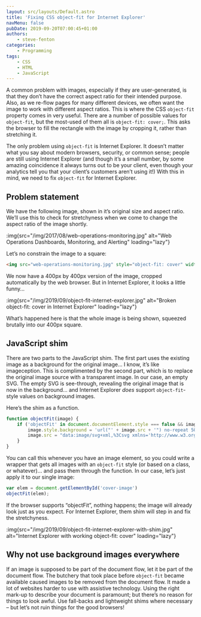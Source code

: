 ```yaml
---
layout: src/layouts/Default.astro
title: 'Fixing CSS object-fit for Internet Explorer'
navMenu: false
pubDate: 2019-09-20T07:00:45+01:00
authors:
    - steve-fenton
categories:
    - Programming
tags:
    - CSS
    - HTML
    - JavaScript
---
```


A common problem with images, especially if they are user-generated, is that they don’t have the correct aspect ratio for their intended purpose. Also, as we re-flow pages for many different devices, we often want the image to work with different aspect ratios. This is where the CSS `object-fit` property comes in very useful. There are a number of possible values for `object-fit`, but the most-used of them all is `object-fit: cover;`. This asks the browser to fill the rectangle with the image by cropping it, rather than stretching it.

The only problem using `object-fit` is Internet Explorer. It doesn’t matter what you say about modern browsers, security, or common sense; people are still using Internet Explorer (and though it’s a small number, by some amazing coincidence it always turns out to be your client, even though your analytics tell you that your client’s customers aren’t using it!) With this in mind, we need to fix `object-fit` for Internet Explorer.

## Problem statement

We have the following image, shown in it’s original size and aspect ratio. We’ll use this to check for stretchyness when we come to change the aspect ratio of the image shortly.

:img{src="/img/2017/08/web-operations-monitoring.jpg" alt="Web Operations Dashboards, Monitoring, and Alerting" loading="lazy"}

Let’s no constrain the image to a square:

```html
<img src="web-operations-monitoring.jpg" style="object-fit: cover" width="400" height="400" id="cover-image" />
```

We now have a 400px by 400px version of the image, cropped automatically by the web browser. But in Internet Explorer, it looks a little funny…

:img{src="/img/2019/09/object-fit-internet-explorer.jpg" alt="Broken object-fit: cover in Internet Explorer" loading="lazy"}

What’s happened here is that the whole image is being shown, squeezed brutally into our 400px square.

## JavaScript shim

There are two parts to the JavaScript shim. The first part uses the existing image as a background for the original image… I know, it’s like imageception. This is complimented by the second part, which is to replace the original image source with a transparent image. In our case, an empty SVG. The empty SVG is see-through, revealing the original image that is now in the background… and Internet Explorer *does* support `object-fit`-style values on background images.

Here’s the shim as a function.

```javascript
function objectFit(image) {
    if ('objectFit' in document.documentElement.style === false && image.currentStyle['object-fit']) {
        image.style.background = 'url("' + image.src + '") no-repeat 50%/' + image.currentStyle['object-fit'];
        image.src = "data:image/svg+xml,%3Csvg xmlns='http://www.w3.org/2000/svg' width='" + image.width + "' height='" + image.height + "'%3E%3C/svg%3E";
    }
}
```

You can call this whenever you have an image element, so you could write a wrapper that gets all images with an `object-fit` style (or based on a class, or whatever)… and pass them through the function. In our case, let’s just apply it to our single image:

```javascript
var elem = document.getElementById('cover-image')
objectFit(elem);
```

If the browser supports “objectFit”, nothing happens; the image will already look just as you expect. For Internet Explorer, them shim will step in and fix the stretchyness.

:img{src="/img/2019/09/object-fit-internet-explorer-with-shim.jpg" alt="Internet Explorer with working object-fit: cover" loading="lazy"}

## Why not use background images everywhere

If an image is supposed to be part of the document flow, let it be part of the document flow. The butchery that took place before `object-fit` became available caused images to be removed from the document flow. It made a lot of websites harder to use with assistive technology. Using the right mark-up to describe your document is paramount; but there’s no reason for things to look awful. Use fall-backs and lightweight shims where necessary – but let’s not ruin things for the good browsers!